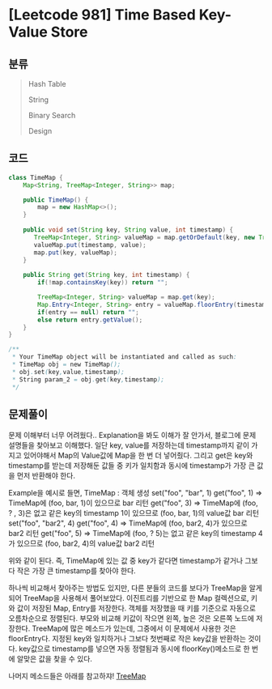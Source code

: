 # [Leetcode 981] Time Based Key-Value Store

## 분류
> Hash Table
> 
> String
>
> Binary Search
>
> Design

## 코드
```java
class TimeMap {
    Map<String, TreeMap<Integer, String>> map;

    public TimeMap() {
        map = new HashMap<>();
    }
    
    public void set(String key, String value, int timestamp) {
       TreeMap<Integer, String> valueMap = map.getOrDefault(key, new TreeMap<>());
       valueMap.put(timestamp, value);
       map.put(key, valueMap);
    }
    
    public String get(String key, int timestamp) {
        if(!map.containsKey(key)) return "";

        TreeMap<Integer, String> valueMap = map.get(key);
        Map.Entry<Integer, String> entry = valueMap.floorEntry(timestamp);
        if(entry == null) return "";
        else return entry.getValue();
    }
}

/**
 * Your TimeMap object will be instantiated and called as such:
 * TimeMap obj = new TimeMap();
 * obj.set(key,value,timestamp);
 * String param_2 = obj.get(key,timestamp);
 */
```

## 문제풀이

문제 이해부터 너무 어려웠다.. Explanation을 봐도 이해가 잘 안가서, 블로그에 문제 설명들을 찾아보고 이해했다.
일단 key, value를 저장하는데 timestamp까지 같이 가지고 있어야해서 Map의 Value값에 Map을 한 번 더 넣어줬다. 그리고 get은 key와 timestamp를 받는데 저장해둔 값들 중 키가 일치함과 동시에 timestamp가 가장 큰 값을 먼저 반환해야 한다.

Example을 예시로 들면, 
TimeMap : 객체 생성
set("foo", "bar", 1)
get("foo", 1) => TimeMap에 (foo, bar, 1)이 있으므로 bar 리턴
get("foo", 3) => TimeMap에 (foo, ? , 3)은 없고 같은 key의 timestamp 1이 있으므로 (foo, bar, 1)의 value값 bar 리턴
set("foo", "bar2", 4)
get("foo", 4) => TimeMap에 (foo, bar2, 4)가 있으므로 bar2 리턴
get("foo", 5) => TimeMap에 (foo, ? 5)는 없고 같은 key의 timestamp 4가 있으므로 (foo, bar2, 4)의 value값 bar2 리턴

위와 같이 된다. 즉, TimeMap에 있는 값 중 key가 같다면 timestamp가 같거나 그보다 작은 가장 큰 timestamp를 찾아야 한다.

하나씩 비교해서 찾아주는 방법도 있지만, 다른 분들의 코드를 보다가 TreeMap을 알게되어 TreeMap을 사용해서 풀어보았다. 이진트리를 기반으로 한 Map 컬렉션으로, 키와 값이 저장된 Map, Entry를 저장한다. 객체를 저장했을 때 키를 기준으로 자동으로 오름차순으로 정렬된다. 부모와 비교해 키값이 작으면 왼쪽, 높은 것은 오른쪽 노드에 저장한다. 
TreeMap에 많은 메소드가 있는데, 그중에서 이 문제에서 사용한 것은 floorEntry다. 지정된 key와 일치하거나 그보다 첫번째로 작은 key값을 반환하는 것이다. key값으로 timestamp를 넣으면 자동 정렬됨과 동시에 floorKey()메소드로 한 번에 알맞은 값을 찾을 수 있다.

나머지 메소드들은 아래를 참고하쟈!
[TreeMap](https://innovation123.tistory.com/120)
